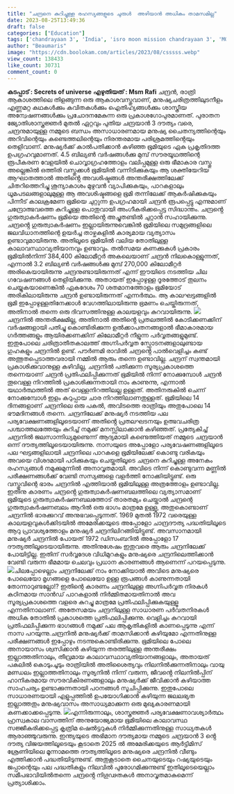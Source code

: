 ```yaml
---
title: "ചന്ദ്രനെ കുറിച്ചുള്ള രഹസ്യങ്ങളുടെ ചുരുൾ  അഴിയാൻ അധികം താമസമില്ല"
date: 2023-08-25T13:49:36
draft: false
categories: ["Education"]
tags: ['chandrayaan 3', 'India', 'isro moon mission chandrayaan 3', 'MOON', 'moon mission']
author: "Beaumaris"
image: "https://cdn.boolokam.com/articles/2023/08/csssss.webp"
view_count: 138433
like_count: 30731
comment_count: 0
---
```


**കടപ്പാട് : Secrets of universe** **എഴുതിയത് : Msm Rafi** ചന്ദ്രൻ, രാത്രി ആകാശത്തിലെ തിളങ്ങുന്ന ഒരു ആകാശവസ്തുവാണ്, മനുഷ്യചരിത്രത്തിലുടനീളം എണ്ണമറ്റ കഥകൾക്കും കവിതകൾക്കും ഐതിഹ്യങ്ങൾക്കും ശാസ്ത്രീയ അന്വേഷണങ്ങൾക്കും പ്രചോദനമേകുന്ന ഒരു പ്രകാശഗോപുരമാണത്. പുരാതന ജ്യോതിശാസ്ത്രജ്ഞർ മുതൽ ഏറ്റവും പുതിയ ചന്ദ്രയാൻ 3 ദൗത്യം വരെ, ചന്ദ്രനുമായുള്ള നമ്മുടെ ബന്ധം അസാധാരണമായ മനുഷ്യ ചൈതന്യത്തിന്റെയും അറിവിന്റെയും കണ്ടെത്തലിന്റെയും നിരന്തരമായ പരിശ്രമത്തിന്റെയും തെളിവാണ്. മനുഷ്യർക്ക് കാൽപതിക്കാൻ കഴിഞ്ഞ ഭൂമിയുടെ ഏക പ്രകൃതിദത്ത ഉപഗ്രഹവുമാണത്. 4.5 ബില്യൺ വർഷങ്ങൾക്കു മുമ്പ് സൗരയൂഥത്തിന്റെ രൂപീകരണ വേളയിൽ ചൊവ്വാഗ്രഹത്തോളം വലിപ്പമുള്ള ഒരു ഭീമാകാര വസ്തു അല്ലെങ്കിൽ ഒത്തിരി വസ്തുക്കൾ ഭൂമിയിൽ വന്നിടിക്കുകയും ആ ശക്തിയേറിയ ആഘാതത്താൽ അതിൻ്റെ അവശിഷ്ടങ്ങൾ അന്തരീക്ഷത്തിലേക്ക് ചിതറിത്തെറിച്ചു ശൂന്യാകാശം മുഴുവൻ വ്യാപിക്കുകയും, പാറകളാലും ധൂമപടലങ്ങളാലുമുള്ള ആ അവശിഷ്ടങ്ങളെ ഭൂമി തന്നിലേക്ക് ആകർഷിക്കുകയും പിന്നീട് കാലക്രമേണ ഭൂമിയെ ചുറ്റുന്ന ഉപഗ്രഹമായി ചന്ദ്രൻ രൂപപ്പെട്ടു എന്നുമാണ് ചന്ദ്രോത്ഭവത്തെ കുറിച്ചുള്ള പൊതുവായി അംഗീകരിക്കപ്പെട്ട സിദ്ധാന്തം. ചന്ദ്രൻ്റെ ഗുരുത്വാകർഷണം ഭൂമിയെ അതിൻ്റെ അച്ചുതണ്ടിൽ ചുറ്റാൻ സഹായിക്കുന്നു. ചന്ദ്രൻ്റെ ഗുരുത്വാകർഷണം ഇല്ലായിരുന്നുവെങ്കിൽ ഭൂമിയിലെ സമുദ്രങ്ങളിലെ ജലവിധാനത്തിന്റെ ഉയർച്ച താഴ്ചകളിൽ കാര്യമായ വ്യത്യാസം ഉണ്ടാവുമായിരുന്നു. അതിലൂടെ ഭൂമിയിൽ വലിയ തോതിലുള്ള കാലാവസ്ഥാവ്യതിയാനവും ഉണ്ടാവും. തൽസമയ കണക്കുകൾ പ്രകാരം ഭൂമിയിൽനിന്ന് 384,400 കിലോമീറ്റർ അകലെയാണ് ചന്ദ്രൻ നിലകൊള്ളുന്നത്, എന്നാൽ 3.2 ബില്യൺ വർഷങ്ങൾക്കു മുമ്പ് 270,000 കിലോമീറ്റർ അരികെയായിരുന്നു ചന്ദ്രനുണ്ടായിരുന്നത് എന്ന് ഈയിടെ നടത്തിയ ചില ഗവേഷണങ്ങൾ തെളിയിക്കുന്നു. അതായത് ഇപ്പോഴുള്ള ദൂരത്തോട് തുലനം ചെയ്യുകയാണെങ്കിൽ ഏകദേശം 70 ശതമാനത്തോളം ഭൂമിയോട് അരികിലായിരുന്നു ചന്ദ്രൻ ഉണ്ടായിരുന്നത് എന്നർത്ഥം. ആ കാലഘട്ടങ്ങളിൽ ഭൂമി ഇപ്പോഴുള്ളതിനേക്കാൾ വേഗത്തിലായിരുന്നു ഭ്രമണം ചെയ്തിരുന്നത്, അതിനാൽ തന്നെ ഒരു ദിവസത്തിനുള്ള കാലയളവും കുറവായിരുന്നു. ![](https://cdn.boolokam.com/articles/2023/08/cacvvvv.webp)ചന്ദ്രനിൽ അന്തരീക്ഷമില്ല, അതിനാൽ അതിൻ്റെ പ്രതലത്തിൽ കോടിക്കണക്കിന് വർഷങ്ങളായി പതിച്ചു കൊണ്ടിരിക്കുന്ന ഉൽക്കാപതനങ്ങളാൽ ഭീമാകാരമായ ഗർത്തങ്ങളും ആയിരക്കണക്കിന് കിലോമീറ്റർ നീളുന്ന പർവ്വതങ്ങളുമുണ്ട്. ഇതുപോലെ ചരിത്രാതീതകാലത്ത് അഗ്നിപർവ്വത സ്ഫോടനങ്ങളാലുണ്ടായ ഗുഹകളും ചന്ദ്രനിൽ ഉണ്ട്. പൗർണമി രാവിൽ ചന്ദ്രൻ്റെ പാൽവെളിച്ചം കണ്ട് അത്ഭുതപ്പെടാത്തവരായി നമ്മിൽ ആരും തന്നെ ഉണ്ടാവില്ല. ചന്ദ്രന് സ്വന്തമായി പ്രകാശിക്കുവാനുള്ള കഴിവില്ല, ചന്ദ്രനിൽ പതിക്കുന്ന സൂര്യപ്രകാശത്തെ തന്നെയാണ് ചന്ദ്രൻ പ്രതിഫലിപ്പിക്കുന്നത് ഭൂമിയിൽ നിന്ന് നോക്കുമ്പോൾ ചന്ദ്രൻ തൂവെള്ള നിറത്തിൽ പ്രകാശിക്കുന്നതായി നാം കാണുന്നു, എന്നാൽ യഥാർത്ഥത്തിൽ അത് വെള്ളനിറത്തിലല്ല ഉള്ളത്. അതിനരുകിൽ ചെന്ന് നോക്കുമ്പോൾ ഇളം കറുപ്പായ ചാര നിറത്തിലാണതുള്ളത്. ഭൂമിയിലെ 14 ദിനങ്ങളാണ് ചന്ദ്രനിലെ ഒരു പകൽ, അവിടത്തെ രാത്രിയും അതുപോലെ 14 ഭൗമദിനങ്ങൾ തന്നെ. ചന്ദ്രനിലേക്ക് മനുഷ്യർ നടത്തിയ പല പര്യവേക്ഷണങ്ങളിലൂടെയാണ് അതിൻ്റെ പ്രതലഘടനയും ഉത്ഭവചരിത്ര പശ്ചാത്തലത്തേയും കുറിച്ച് നമുക്ക് മനസ്സിലാക്കാൻ കഴിഞ്ഞത്. പ്രത്യേകിച്ച് ചന്ദ്രനിൽ ജലസാന്നിധ്യമുണ്ടെന്ന് ആദ്യമായി കണ്ടെത്തിയത് നമ്മുടെ ചന്ദ്രയാൻ ഒന്ന് ദൗത്യത്തിലൂടെയായിരുന്നു. നാസയുടെ അപ്പോളോ പര്യവേഷണങ്ങളിലൂടെ പല ഘട്ടങ്ങളിലായി ചന്ദ്രനിലെ പാറകളെ ഭൂമിയിലേക്ക് കൊണ്ടു വരികയും അവയെ വിശദമായി പഠിക്കുകയും ചെയ്തതിലൂടെ ചന്ദ്രനെ കുറിച്ചുള്ള അനേകം രഹസ്യങ്ങൾ നമുക്കുമുന്നിൽ അനാവൃതമായി. അവിടെ നിന്ന് കൊണ്ടുവന്ന മണ്ണിൽ പരീക്ഷണങ്ങൾക്ക് വേണ്ടി സസ്യങ്ങളെ വളർത്തി നോക്കിയിട്ടുണ്ട്. ഒരു വസ്തുവിന്റെ ഭാരം ചന്ദ്രനിൽ എത്തിയാൽ ഭൂമിയിലുള്ള അത്രത്തോളം ഉണ്ടാവില്ല. ഇതിനു കാരണം ചന്ദ്രൻ്റെ ഗുരുത്വാകർഷണബലത്തിലെ വ്യത്യാസമാണ് ഭൂമിയുടെ ഗുരുത്വാകർഷണബലത്തോട് താരതമ്യം ചെയ്താൽ ചന്ദ്രന്റെ ഗുരുത്വാകർഷണബലം ആറിൽ ഒരു ഭാഗം മാത്രമേ ഉള്ളൂ, അതുകൊണ്ടാണ് ചന്ദ്രനിൽ ഭാരക്കുറവ് അനുഭവപ്പെടുന്നത്. 1969 മുതൽ 1972 വരെയുള്ള കാലയളവുകൾക്കിടയിൽ അമേരിക്കയുടെ അപ്പോളോ ചാന്ദ്രദൗത്യ പദ്ധതിയിലൂടെ ആറു പ്രാവശ്യത്തോളം മനുഷ്യർ ചന്ദ്രനിലിറങ്ങിയിട്ടുണ്ട്. അവസാനമായി മനുഷ്യർ ചന്ദ്രനിൽ പോയത് 1972 ഡിസംബറിൽ അപ്പോളോ 17 ദൗത്യത്തിലൂടെയായിരുന്നു. അതിനുശേഷം ഇതുവരെ ആരും ചന്ദ്രനിലേക്ക് പോയിട്ടില്ല. ഇതിന് സർവ്വദേശ വിധിമുറകളും മനുഷ്യരെ ചന്ദ്രനിലെത്തിക്കാൻ വേണ്ടി വരുന്ന ഭീമമായ ചെലവും പ്രധാന കാരണങ്ങൾ ആണെന്ന് പറയപ്പെടുന്നു. ![](https://cdn.boolokam.com/articles/2023/08/fwweee.webp)ചിലപ്പോഴെല്ലാം ചന്ദ്രനിലേക്ക് നാം നോക്കിയാൽ അവിടെ മനുഷ്യരെ പോലെയോ മൃഗങ്ങളെ പോലെയോ ഉള്ള രൂപങ്ങൾ കാണുന്നതായി തോന്നാറുണ്ടല്ലോ!? ഇതിന്റെ കാരണം ചന്ദ്രനിലുള്ള അഗ്നിപർവ്വത നിരകൾ കഠിനമായ സാൻഡ് പാറകളാൽ നിർമ്മിതമായതിനാൽ അവ സൂര്യപ്രകാശത്തെ വളരെ കുറച്ചു മാത്രമേ പ്രതിഫലിപ്പിക്കുകയുള്ളൂ എന്നതിനാലാണ്. അതേസമയം ചന്ദ്രനിലുള്ള സാധാരണ പർവതനിരകൾ അധിക തോതിൽ പ്രകാശത്തെ പ്രതിഫലിപ്പിക്കുന്നു. വെളിച്ചം കുറവായി പ്രതിഫലിപ്പിക്കുന്ന ഭാഗങ്ങൾ നമുക്ക് പല ആകൃതികളിൽ കാണപ്പെടുന്നു എന്ന് നാസ പറയുന്നു.ചന്ദ്രനിൽ മനുഷ്യർക്ക് താമസിക്കാൻ കഴിയുമോ എന്നതിനുള്ള പരീക്ഷണങ്ങൾ ഇപ്പോഴും നടന്നുകൊണ്ടിരിക്കുന്നു. ഭൂമിയിലെ പോലെ അനായാസം ശ്വസിക്കാൻ കഴിയുന്ന തരത്തിലുള്ള അന്തരീക്ഷം ഇല്ലാത്തതിനാലും, തീവ്രമായ കാലാവസ്ഥാവ്യതിയാനങ്ങളാലും, അതായത് പകലിൽ കൊടുംചൂടും രാത്രിയിൽ അതിശൈത്യവും നിലനിൽക്കുന്നതിനാലും വായു മണ്ഡലം ഇല്ലാത്തതിനാലും സൂര്യനിൽ നിന്ന് വരുന്ന, ജീവൻ്റെ നിലനിൽപ്പിന് ഹാനികരമായ സൗരവികിരണങ്ങളാലും മനുഷ്യർക്ക് ജീവിക്കാൻ കഴിയാത്ത സാഹചര്യം ഉണ്ടാക്കുന്നതായി പഠനങ്ങൾ സൂചിപ്പിക്കുന്നു. ഇതുപോലെ സാധാരണയായി എളുപ്പത്തിൽ ഉപയോഗിക്കാൻ കഴിയുന്ന ജലലഭ്യത ഇല്ലാത്തതും മനുഷ്യവാസം അസാധ്യമാക്കുന്ന ഒരു മുഖ്യകാരണമായി കണക്കാക്കപ്പെടുന്നു. ![](https://cdn.boolokam.com/articles/2023/08/fwweeee-4-scaled.jpg)എന്നിരുന്നാലും, ശാസ്ത്രജ്ഞർ പര്യവേക്ഷണാവശ്യാർത്ഥം ഹ്രസ്വകാല വാസത്തിന് അനുയോജ്യമായ ഭൂമിയിലെ കാലാവസ്ഥ സജ്ജീകരിക്കപ്പെട്ട കൃത്രിമ ഷെൽട്ടറുകൾ നിർമ്മിക്കുന്നതിനുള്ള സാധ്യതകൾ ആരാഞ്ഞുവരുന്നു. ഇന്ത്യയുടെ അഭിമാന ദൗത്യമായ നമ്മുടെ ചന്ദ്രയാൻ 3 ൻ്റെ ദൗത്യ വിജയത്തിലൂടെയും കൂടാതെ 2025 ൽ അമേരിക്കയുടെ ആർട്ടിമിസ് ശ്രേണിയിലെ മൂന്നാമത്തെ ദൗത്യത്തിലൂടെ മനുഷ്യരെ ചന്ദ്രനിൽ വീണ്ടും എത്തിക്കാൻ പദ്ധതിയിടുന്നുണ്ട്. അതുകൂടാതെ ചൈനയുടെയും റഷ്യയുടെയും ജപ്പാന്റെയും പല പദ്ധതികളും നിലവിൽ പുരോഗമിക്കുന്നുണ്ട് ഇതിലൂടെയെല്ലാം സമീപഭാവിയിൽതന്നെ ചന്ദ്രൻ്റെ നിഗൂഢതകൾ അനാവൃതമാകുമെന്ന് പ്രത്യാശിക്കാം.
